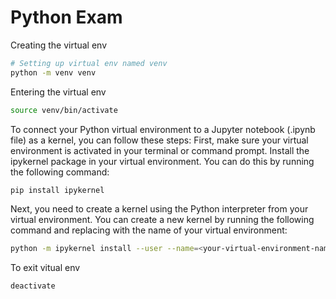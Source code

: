 # Python Exam

Creating the virtual env
```bash
# Setting up virtual env named venv
python -m venv venv
```

Entering the virtual env
```bash
source venv/bin/activate
```

To connect your Python virtual environment to a Jupyter notebook (.ipynb file) as a kernel, you can follow these steps:
First, make sure your virtual environment is activated in your terminal or command prompt.
Install the ipykernel package in your virtual environment. You can do this by running the following command:
```bash
pip install ipykernel
```

Next, you need to create a kernel using the Python interpreter from your virtual environment. 
You can create a new kernel by running the following command and replacing <your-virtual-environment-name> with the name of your virtual environment:
```bash
python -m ipykernel install --user --name=<your-virtual-environment-name>
```

To exit vitual env
```bash
deactivate
```